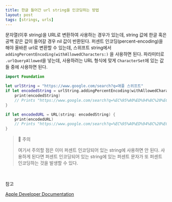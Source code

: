 ```yaml
---
title: 한글 들어간 url string을 인코딩하는 방법
layout: post
tags: [strings, urls]
---
```


문자열(이후 string)을 URL로 변환하여 사용하는 경우가 있는데, string 값에 한글 혹은 공백 같은 값이 들어갈 경우 nil 값이 반환된다. 퍼센트 인코딩(percent-encoding)을 해야 올바른 url로 변환할 수 있는데, 스위프트 string에서 `addingPercentEncoding(withAllowedCharacters:)` 을 사용하면 된다. 파라미터로 `.urlQueryAllowed`을 넣는데, 사용하려는 URL 형식에 맞게 `CharacterSet`에 있는 값들 중에 사용하면 된다.

```swift
import Foundation

let urlString = "https://www.google.com/search?q=애플 스위프트"
if let encodedString = urlString.addingPercentEncoding(withAllowedCharacters: .urlQueryAllowed) {
    print(encodedString)
    // Prints "https://www.google.com/search?q=%EC%95%A0%ED%94%8C%20%EC%8A%A4%EC%9C%84%ED%94%84%ED%8A%B8"
}

if let encodedURL = URL(string: encodedString) {
    print(encodedURL)
    // Prints "https://www.google.com/search?q=%EC%95%A0%ED%94%8C%20%EC%8A%A4%EC%9C%84%ED%94%84%ED%8A%B8"
}
```

> 🚧 주의
> 
> 여기서 주의할 점은 이미 퍼센트 인코딩되어 있는 string에 사용하면 안 된다. 사용하게 된다면 퍼센트 인코딩되어 있는 string에 있는 퍼센트 문자가 또 퍼센트 인코딩하는 것을 발생할 수 있다.

<br/>

참고

[Apple Developer Documentation](https://developer.apple.com/documentation/foundation/nsstring/1411946-addingpercentencoding)